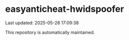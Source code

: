 # easyanticheat-hwidspoofer

Last updated: 2025-05-28 17:09:38

This repository is automatically maintained.
